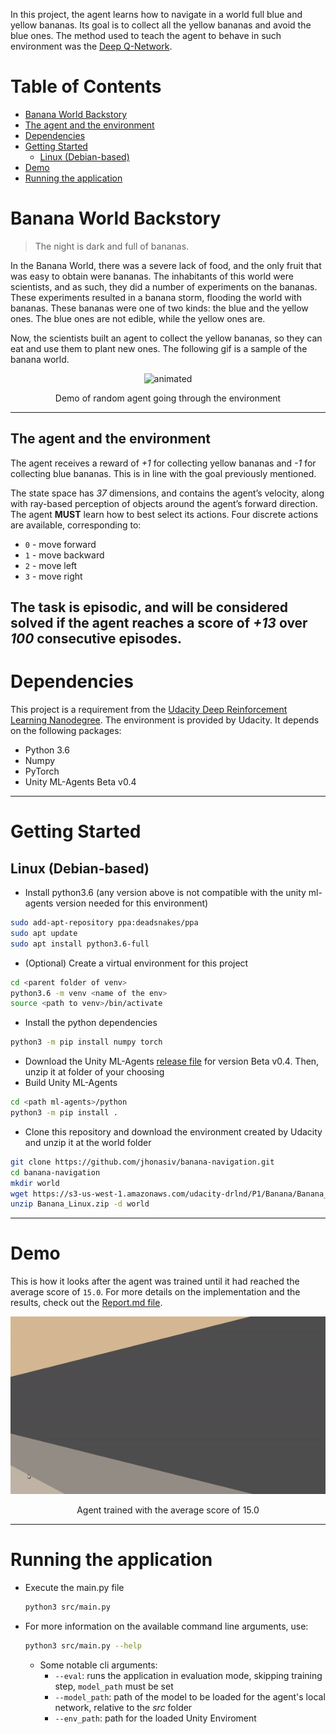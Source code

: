 In this project, the agent learns how to navigate in a world full blue and yellow bananas. Its goal is to collect all
the yellow bananas and avoid the blue ones. The method used to teach the agent to behave in such environment was
the [Deep Q-Network](https://storage.googleapis.com/deepmind-media/dqn/DQNNaturePaper.pdf).

# Table of Contents

- [Banana World Backstory](#banana-world-backstory)
- [The agent and the environment](#the-agent-and-the-environment)
- [Dependencies](#dependencies)
- [Getting Started](#getting-started)
    - [Linux (Debian-based)](#linux-debian-based)
- [Demo](#demo)    
- [Running the application](#running-the-application)



# Banana World Backstory

> The night is dark and full of bananas.

In the Banana World, there was a severe lack of food, and the only fruit that was easy to obtain were bananas. The
inhabitants of this world were scientists, and as such, they did a number of experiments on the bananas. These
experiments resulted in a banana storm, flooding the world with bananas. These bananas were one of two kinds: the blue
and the yellow ones. The blue ones are not edible, while the yellow ones are.

Now, the scientists built an agent to collect the yellow bananas, so they can eat and use them to plant new ones. The
following gif is a sample of the banana world.

<p align="center">
    <img src="resources/banana.gif" alt="animated"/>
    <p align="center">Demo of random agent going through the environment</p>
</p>

---

## The agent and the environment

The agent receives a reward of _+1_ for collecting yellow bananas and _-1_ for collecting blue bananas. This is in line
with the goal previously mentioned.

The state space has _37_ dimensions, and contains the agent’s velocity, along with ray-based perception of objects
around the agent’s forward direction. The agent **MUST** learn how to best select its actions. Four discrete actions are
available, corresponding to:

- `0` - move forward
- `1` - move backward
- `2` - move left
- `3` - move right

The task is episodic, and will be considered solved if the agent reaches a score of _+13_ over _100_ consecutive
episodes.
---

# Dependencies

This project is a requirement from
the [Udacity Deep Reinforcement Learning Nanodegree](https://www.udacity.com/course/deep-reinforcement-learning-nanodegree--nd893). The environment is provided by Udacity. It depends on the following packages:

- Python 3.6
- Numpy
- PyTorch
- Unity ML-Agents Beta v0.4

---

# Getting Started

## Linux (Debian-based)

- Install python3.6 (any version above is not compatible with the unity ml-agents version needed for this environment)

``` bash
sudo add-apt-repository ppa:deadsnakes/ppa
sudo apt update
sudo apt install python3.6-full
```

- (Optional) Create a virtual environment for this project

```bash
cd <parent folder of venv>
python3.6 -m venv <name of the env>
source <path to venv>/bin/activate
```

- Install the python dependencies

``` bash
python3 -m pip install numpy torch
```

- Download the Unity ML-Agents [release file](https://github.com/Unity-Technologies/ml-agents/releases/tag/0.4.0b) for
  version Beta v0.4. Then, unzip it at folder of your choosing
- Build Unity ML-Agents

```bash
cd <path ml-agents>/python
python3 -m pip install .
```

- Clone this repository and download the environment created by Udacity and unzip it at the world folder

```bash
git clone https://github.com/jhonasiv/banana-navigation.git
cd banana-navigation
mkdir world
wget https://s3-us-west-1.amazonaws.com/udacity-drlnd/P1/Banana/Banana_Linux.zip
unzip Banana_Linux.zip -d world
```

---

# Demo

This is how it looks after the agent was trained until it had reached the average score of `15.0`. 
For more details on the implementation and the results, check out the [Report.md file](Report.md).

<p align="center">
    <img src="resources/banana-catcher.gif" alt="animated"/>
    <p align="center">Agent trained with the average score of 15.0</p>
</p>

---

# Running the application


- Execute the main.py file
  ```bash
  python3 src/main.py
  ```
- For more information on the available command line arguments, use:
  ```bash
  python3 src/main.py --help
  ```
    - Some notable cli arguments:
        - `--eval`: runs the application in evaluation mode, skipping training step, `model_path` must be set
        - `--model_path`: path of the model to be loaded for the agent's local network, relative to the _src_ folder
        - `--env_path`: path for the loaded Unity Enviroment
